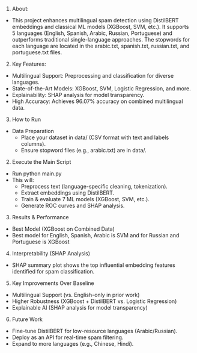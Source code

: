 1. About:
- This project enhances multilingual spam detection using DistilBERT embeddings and classical ML models (XGBoost, SVM, etc.). It supports 5 languages (English, Spanish, Arabic, Russian, Portuguese) and outperforms traditional single-language approaches. The stopwords for each language are located in the arabic.txt, spanish.txt, russian.txt, and portuguese.txt files.

2. Key Features:

- Multilingual Support: Preprocessing and classification for diverse languages.
- State-of-the-Art Models: XGBoost, SVM, Logistic Regression, and more.
- Explainability: SHAP analysis for model transparency.
- High Accuracy: Achieves 96.07% accuracy on combined multilingual data.

3. How to Run
- Data Preparation
  - Place your dataset in data/ (CSV format with text and labels columns).
  - Ensure stopword files (e.g., arabic.txt) are in data/.

2. Execute the Main Script
- Run python main.py
- This will:
  - Preprocess text (language-specific cleaning, tokenization).
  - Extract embeddings using DistilBERT.
  - Train & evaluate 7 ML models (XGBoost, SVM, etc.).
  - Generate ROC curves and SHAP analysis.

3. Results & Performance
- Best Model (XGBoost on Combined Data)
- Best model for English, Spanish, Arabic is SVM and for Russian and Portuguese is XGBoost

4. Interpretability (SHAP Analysis)
- SHAP summary plot shows the top influential embedding features identified for spam classification.

5. Key Improvements Over Baseline
- Multilingual Support (vs. English-only in prior work)
- Higher Robustness (XGBoost + DistilBERT vs. Logistic Regression)
- Explainable AI (SHAP analysis for model transparency)

6. Future Work
- Fine-tune DistilBERT for low-resource languages (Arabic/Russian).
- Deploy as an API for real-time spam filtering.
- Expand to more languages (e.g., Chinese, Hindi).
